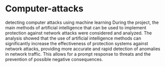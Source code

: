 # Computer-attacks
detecting computer attacks using machine learning
During the project, the main methods of artificial intelligence that can be used to implement protection against network attacks were considered and analyzed. The analysis showed that the use of artificial intelligence methods can significantly increase the effectiveness of protection systems against network attacks, providing more accurate and rapid detection of anomalies in network traffic. This allows for a prompt response to threats and the prevention of possible negative consequences.
